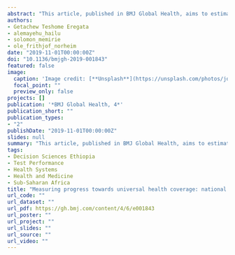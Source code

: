 ```yaml
---
abstract: "This article, published in BMJ Global Health, aims to estimate the 2015 national and subnational universal health coverage (UHC) service coverage status for Ethiopia. The UHC service coverage index is constructed from the geometric means of component indicators: first, within each of four major categories and then across all components to obtain the final summary index. The authors estimate UHC service coverage at the subnational level using a variety of surveys and routinely collected administrative data. The study finds that the overall UHC service coverage for Ethiopia was low in 2015 compared with most other countries in the region and that there is substantial variation between regions."
authors:
- Getachew Teshome Eregata
- alemayehu_hailu
- solomon_memirie
- ole_frithjof_norheim
date: "2019-11-01T00:00:00Z"
doi: "10.1136/bmjgh-2019-001843"
featured: false
image:
  caption: 'Image credit: [**Unsplash**](https://unsplash.com/photos/jdD8gXaTZsc)'
  focal_point: ""
  preview_only: false
projects: []
publication: '*BMJ Global Health, 4*'
publication_short: ""
publication_types:
- "2"
publishDate: "2019-11-01T00:00:00Z"
slides: null
summary: "This article, published in BMJ Global Health, aims to estimate the 2015 national and subnational universal health coverage (UHC) service coverage status for Ethiopia. The UHC service coverage index is constructed from the geometric means of component indicators: first, within each of four major categories and then across all components to obtain the final summary index. The authors estimate UHC service coverage at the subnational level using a variety of surveys and routinely collected administrative data. The study finds that the overall UHC service coverage for Ethiopia was low in 2015 compared with most other countries in the region and that there is substantial variation between regions."
tags:
- Decision Sciences Ethiopia
- Test Performance
- Health Systems
- Health and Medicine
- Sub-Saharan Africa
title: "Measuring progress towards universal health coverage: national and subnational analysis in Ethiopia"
url_code: ""
url_dataset: ""
url_pdf: https://gh.bmj.com/content/4/6/e001843
url_poster: ""
url_project: ""
url_slides: ""
url_source: ""
url_video: ""
---
```



